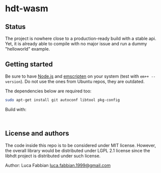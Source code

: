 # hdt-wasm


## Status
The project is nowhere close to a production-ready build with a stable api.
Yet, it is already able to compile with no major issue and run a dummy "helloworld" example.


## Getting started

Be sure to have [Node.js](https://nodejs.org/en/download/) and [emscripten](https://emscripten.org/docs/getting_started/downloads.html) on your system (test with `em++ --version`). Do not use the ones from Ubuntu repos, they are outdated.

The dependencies below are required too:
```bash
sudo apt-get install git autoconf libtool pkg-config
```

Build with:
```bash



```

## License and authors
The code inside this repo is to be considered under MIT license. However, the overall library would be distributed under LGPL 2.1 license since the libhdt project is distributed under such license.

Author: Luca Fabbian <luca.fabbian.1999@gmail.com>